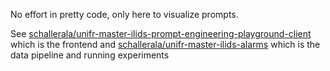 No effort in pretty code, only here to visualize prompts.

See [schallerala/unifr-master-ilids-prompt-engineering-playground-client](https://github.com/schallerala/unifr-master-ilids-prompt-engineering-playground-client)
which is the frontend and [schallerala/unifr-master-ilids-alarms](https://github.com/schallerala/unifr-master-ilids-alarms) which is the data pipeline and
running experiments

